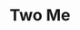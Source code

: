 ---
pid: CH417
title: Two Me
location_transcription: Love Park
zipcode: '19150'
outside_phl: 
neighborhood: Cedarbrook
age: '26'
age_range: 20-29
instagram: 
image_file_name: CH_417.jpg
proposal_transcription: The Love between you and me.
topic: 
topic_summary: 
type: 
keywords_other: 
credit: Walt Like Disney just without the Disney
image_labels: 
twitter: 
facebook: 
permalink: "/monuments/ch417/"
layout: item-page
---